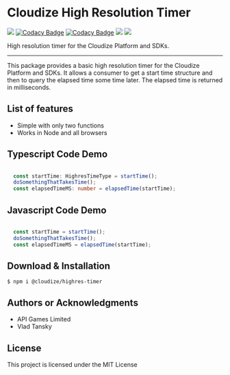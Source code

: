 # Cloudize High Resolution Timer

![](https://img.shields.io/badge/build-passing-brightgreen)
[![Codacy Badge](https://app.codacy.com/project/badge/Grade/5ad0506135cd47169d6f7f3b8b0594e8)](https://www.codacy.com/gh/apigames-core/highres-timer/dashboard?utm_source=github.com&amp;utm_medium=referral&amp;utm_content=apigames-core/highres-timer&amp;utm_campaign=Badge_Grade)
[![Codacy Badge](https://app.codacy.com/project/badge/Coverage/5ad0506135cd47169d6f7f3b8b0594e8)](https://www.codacy.com/gh/apigames-core/highres-timer/dashboard?utm_source=github.com&utm_medium=referral&utm_content=apigames-core/highres-timer&utm_campaign=Badge_Coverage)
![](https://img.shields.io/npm/v/@cloudize/highres-timer)
![](https://img.shields.io/badge/license-MIT-blue)

High resolution timer for the Cloudize Platform and SDKs.

* * *

This package provides a basic high resolution timer for the Cloudize Platform and SDKs.  It allows a consumer to get a start time structure and then to query the elapsed time some time later.  The elapsed time is returned in milliseconds.

## List of features

*   Simple with only two functions
*   Works in Node and all browsers

## Typescript Code Demo

```ts

  const startTime: HighresTimeType = startTime();
  doSomethingThatTakesTime();
  const elapsedTimeMS: number = elapsedTime(startTime);

```

## Javascript Code Demo

```js

  const startTime = startTime();
  doSomethingThatTakesTime();
  const elapsedTimeMS = elapsedTime(startTime);

```

## Download & Installation

```shell 
$ npm i @cloudize/highres-timer 
```

## Authors or Acknowledgments

*   API Games Limited
*   Vlad Tansky

## License

This project is licensed under the MIT License
